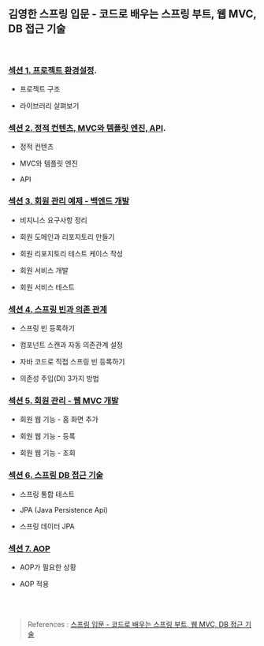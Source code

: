 ## 김영한 스프링 입문 - 코드로 배우는 스프링 부트, 웹 MVC, DB 접근 기술
﻿
 ###  [섹션 1. 프로젝트 환경설정](https://velog.io/@parksomii/Spring-%ED%94%84%EB%A1%9C%EC%A0%9D%ED%8A%B8-%ED%99%98%EA%B2%BD%EC%84%A4%EC%A0%95).
 - 프로젝트 구조
   
 - 라이브러리 살펴보기

### [섹션 2. 정적 컨텐츠, MVC와 템플릿 엔진, API](https://velog.io/@parksomii/Spring-%EC%A0%95%EC%A0%81-%EC%BB%A8%ED%85%90%EC%B8%A0-MVC%EC%99%80-%ED%85%9C%ED%94%8C%EB%A6%BF-%EC%97%94%EC%A7%84-API).
- 정적 컨텐츠
  
- MVC와 템플릿 엔진
  
- API
### [섹션 3. 회원 관리 예제 - 백엔드 개발](https://velog.io/@parksomii/Spring-%ED%9A%8C%EC%9B%90-%EA%B4%80%EB%A6%AC-%EB%B0%B1%EC%97%94%EB%93%9C)
- 비지니스 요구사항 정리
  
- 회원 도메인과 리포지토리 만들기
  
- 회원 리포지토리 테스트 케이스 작성
  
- 회원 서비스 개발
  
- 회원 서비스 테스트
  
### [섹션 4. 스프링 빈과 의존 관계](https://velog.io/@parksomii/Spring-4.-%EC%8A%A4%ED%94%84%EB%A7%81-%EB%B9%88%EA%B3%BC-%EC%9D%98%EC%A1%B4-%EA%B4%80%EA%B3%84)
- 스프링 빈 등록하기
  
- 컴포넌트 스캔과 자동 의존관계 설정
  
- 자바 코드로 직접 스프링 빈 등록하기
  
- 의존성 주입(DI) 3가지 방법

### [섹션 5. 회원 관리 - 웹 MVC 개발](https://velog.io/@parksomii/Spring-5.-%ED%9A%8C%EC%9B%90-%EA%B4%80%EB%A6%AC-%EC%9B%B9-MVC-%EA%B0%9C%EB%B0%9C)
- 회원 웹 기능 - 홈 화면 추가
  
- 회원 웹 기능 - 등록
  
- 회원 웹 기능 - 조회

### [섹션 6. 스프링 DB 접근 기술](https://velog.io/@parksomii/Spring-6.-%EC%8A%A4%ED%94%84%EB%A7%81-DB-%EC%A0%91%EA%B7%BC-%EA%B8%B0%EC%88%A0)
- 스프링 통합 테스트
  
- JPA (Java Persistence Api)
  
- 스프링 데이터 JPA

### [섹션 7. AOP](https://velog.io/@parksomii/Spring-6.-%EC%8A%A4%ED%94%84%EB%A7%81-DB-%EC%A0%91%EA%B7%BC-%EA%B8%B0%EC%88%A0)
- AOP가 필요한 상황
  
- AOP 적용

<br>
<br>

>References : [스프링 입문 - 코드로 배우는 스프링 부트, 웹 MVC, DB 접근 기술](https://www.inflearn.com/course/%EC%8A%A4%ED%94%84%EB%A7%81-%EC%9E%85%EB%AC%B8-%EC%8A%A4%ED%94%84%EB%A7%81%EB%B6%80%ED%8A%B8/dashboard)
